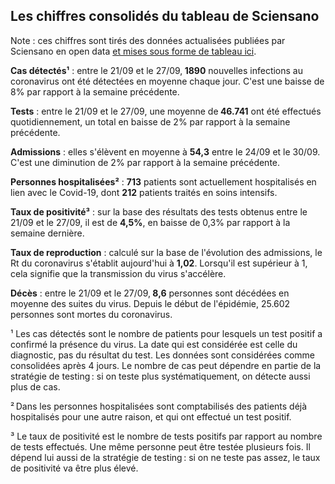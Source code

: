 <h2>Les chiffres consolidés du tableau de Sciensano</h2><p>Note : ces chiffres sont tirés des données actualisées publiées par Sciensano en open data <a href='https://datastudio.google.com/embed/u/0/reporting/c14a5cfc-cab7-4812-848c-0369173148ab/page/ZwmOB_blank'>et mises sous forme de tableau ici</a>.<p><strong>Cas détectés¹</strong> : entre le 21/09 et le 27/09,<strong> 1890</strong> nouvelles infections au coronavirus ont été détectées en moyenne chaque jour. C'est une baisse de 8% par rapport à la semaine précédente.<p><strong>Tests</strong> : entre le 21/09 et le 27/09, une moyenne de<strong> 46.741</strong> ont été effectués quotidiennement, un total en baisse de 2% par rapport à la semaine précédente.<p><strong>Admissions</strong> : elles s'élèvent en moyenne à <strong> 54,3</strong> entre le 24/09 et le 30/09. C'est une diminution de 2% par rapport à la semaine précédente.<p><strong>Personnes hospitalisées²</strong> : <strong>713</strong> patients sont actuellement hospitalisés en lien avec le Covid-19, dont <strong>212</strong> patients traités en soins intensifs.<p><strong>Taux de positivité³</strong> : sur la base des résultats des tests obtenus entre le 21/09 et le 27/09, il est de <strong>4,5%</strong>, en baisse de 0,3% par rapport à la semaine dernière.<p><strong>Taux de reproduction</strong> : calculé sur la base de l'évolution des admissions, le Rt du coronavirus s'établit aujourd'hui à <strong>1,02</strong>. Lorsqu'il est supérieur à 1, cela signifie que la transmission du virus s'accélère.<p><strong>Décès</strong> : entre le 21/09 et le 27/09,<strong> 8,6</strong> personnes sont décédées en moyenne des suites du virus. Depuis le début de l'épidémie, 25.602 personnes sont mortes du coronavirus.<p>¹ Les cas détectés sont le nombre de patients pour lesquels un test positif a confirmé la présence du virus. La date qui est considérée est celle du diagnostic, pas du résultat du test. Les données sont considérées comme consolidées après 4 jours. Le nombre de cas peut dépendre en partie de la stratégie de testing : si on teste plus systématiquement, on détecte aussi plus de cas.<p>² Dans les personnes hospitalisées sont comptabilisés des patients déjà hospitalisés pour une autre raison, et qui ont effectué un test positif.<p>³ Le taux de positivité est le nombre de tests positifs par rapport au nombre de tests effectués. Une même personne peut être testée plusieurs fois. Il dépend lui aussi de la stratégie de testing : si on ne teste pas assez, le taux de positivité va être plus élevé.
